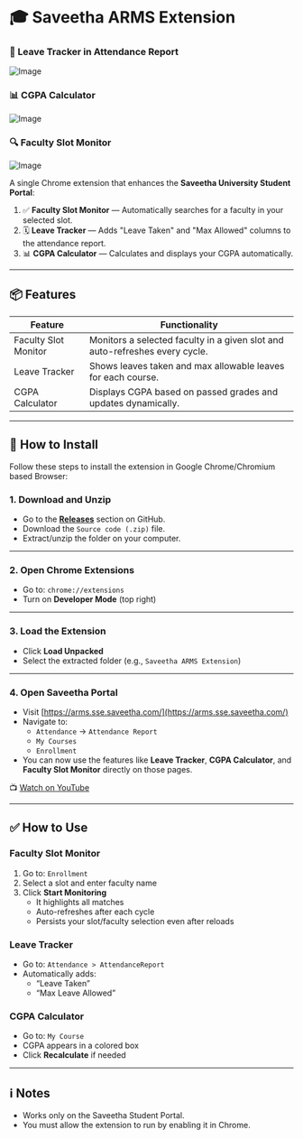 # 🎓 Saveetha ARMS Extension

### 📅 Leave Tracker in Attendance Report
![Image](https://github.com/user-attachments/assets/75633a47-9d81-4d28-9690-eaba8c21a826)

### 📊 CGPA Calculator
![Image](https://github.com/user-attachments/assets/e0c737f6-cb32-4180-8383-c1a0d09c3ad0)

### 🔍 Faculty Slot Monitor
![Image](https://github.com/user-attachments/assets/eeab1233-e1db-4d37-b8ce-548a7d54326e)

A single Chrome extension that enhances the **Saveetha University Student Portal**:

1. ✅ **Faculty Slot Monitor** — Automatically searches for a faculty in your selected slot.
2. 🗓️ **Leave Tracker** — Adds "Leave Taken" and "Max Allowed" columns to the attendance report.
3. 📊 **CGPA Calculator** — Calculates and displays your CGPA automatically.

---

## 📦 Features

| Feature              | Functionality                                                                 |
|----------------------|--------------------------------------------------------------------------------|
| Faculty Slot Monitor | Monitors a selected faculty in a given slot and auto-refreshes every cycle.   |
| Leave Tracker        | Shows leaves taken and max allowable leaves for each course.                  |
| CGPA Calculator      | Displays CGPA based on passed grades and updates dynamically.                 |

---

## 📁 How to Install 

Follow these steps to install the extension in Google Chrome/Chromium based Browser:

### 1. Download and Unzip
- Go to the **[Releases](https://github.com/Shivaashok/Saveetha-ARMS-Extension/releases)** section on GitHub.
- Download the `Source code (.zip)` file.
- Extract/unzip the folder on your computer.

---

### 2. Open Chrome Extensions
- Go to: `chrome://extensions`
- Turn on **Developer Mode** (top right)

---

### 3. Load the Extension
- Click **Load Unpacked**
- Select the extracted folder (e.g., `Saveetha ARMS Extension`)

---

### 4. Open Saveetha Portal
- Visit [https://arms.sse.saveetha.com/](https://arms.sse.saveetha.com/)
- Navigate to:
  - `Attendance` → `Attendance Report`
  - `My Courses`
  - `Enrollment`
- You can now use the features like **Leave Tracker**, **CGPA Calculator**, and **Faculty Slot Monitor** directly on those pages.

📺 [Watch on YouTube](https://youtu.be/3uPfb6shzh0)

---

## ✅ How to Use

### Faculty Slot Monitor
1. Go to: `Enrollment`
2. Select a slot and enter faculty name
3. Click **Start Monitoring**
   - It highlights all matches
   - Auto-refreshes after each cycle
   - Persists your slot/faculty selection even after reloads

### Leave Tracker
- Go to: `Attendance > AttendanceReport`
- Automatically adds:
  - “Leave Taken”
  - “Max Leave Allowed”

### CGPA Calculator
- Go to: `My Course` 
- CGPA appears in a colored box
- Click **Recalculate** if needed

---

## ℹ️ Notes

- Works only on the Saveetha Student Portal.
- You must allow the extension to run by enabling it in Chrome.
